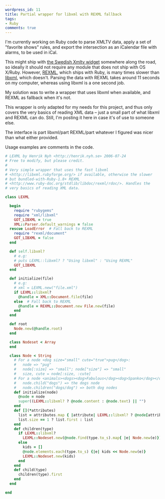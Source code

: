 ```yaml
---
wordpress_id: 11
title: Partial wrapper for libxml with REXML fallback
tags:
- Ruby
comments: true
---
```

I'm currently working on Ruby code to parse XMLTV data, apply a set of "favorite shows" rules, and export the intersection as an iCalendar file with alarms, to be used in iCal.

This might ship with <a href="http://www-und.ida.liu.se/~gusax840/xmltv/">the Swedish Xmltv widget</a> somewhere along the road, so ideally it should not require any module that does not ship with OS X/Ruby. However, <a href="http://www.ruby-doc.org/stdlib/libdoc/rexml/rdoc/">REXML</a>, which ships with Ruby, is many times slower than <a href="libxml.rubyforge.org/">libxml</a>, which doesn't. Parsing the data with REXML takes around 11 seconds on my computer, whereas using libxml is a one second job.

My solution was to write a wrapper that uses libxml when available, and REXML as fallback when it's not.


<!--more-->

This wrapper is only adapted for my needs for this project, and thus only covers the very basics of reading XML data &ndash; just a small part of what libxml and REXML can do. Still, I'm posting it here in case it's of use to someone else.

The interface is part libxml/part REXML/part whatever I figured was nicer than what either provided.

Usage examples are comments in the code.

``` ruby
# LEXML by Henrik Nyh <http://henrik.nyh.se> 2006-07-24
# Free to modify, but please credit.
#
# Very simple wrapper that uses the fast libxml
# <http://libxml.rubyforge.org/> if available, otherwise the slower
# but bundled-with-Ruby-1.8+ REXML
# <http://www.ruby-doc.org/stdlib/libdoc/rexml/rdoc/>. Handles the
# very basics of reading XML data.

class LEXML

  begin
    require "rubygems"
    require "xml/libxml"
    GOT_LIBXML = true
    XML::Parser.default_warnings = false
  rescue LoadError  # Fall back to REXML
    require "rexml/document"
    GOT_LIBXML = false
  end

  def self.libxml?
    # e.g:
    # puts LEXML::libxml? ? "Using libxml" : "Using REXML"
    GOT_LIBXML
  end

  def initialize(file)
    # e.g:
    # xml = LEXML.new("file.xml")
    if LEXML::libxml?
      @handle = XML::Document.file(file)
    else  # Fall back to REXML
      @handle = REXML::Document.new File.new(file)
    end
  end

  def root
    Node.new(@handle.root)
  end

  class Nodeset < Array
  end

  class Node < String
    # For a node <dog size="small" cute="true">pug</dog>:
    #   node => "pug"
    #   node[:size] => "small"; node["size"] => "small"
    #   size, cute = node[:size, :cute]
    # For a node <animals><dogs><dog>Fabulous</dog><dog>Spanko</dog></dogs>:
    #   node.child("dogs") => the dogs node
    #   node.children("dogs/dog") => both dog nodes
    def initialize(node)
      @node = node
      super((LEXML::libxml? ? @node.content : @node.text) || "")
    end
    def [](*attributes)
      list = attributes.map { |attribute| LEXML::libxml? ? @node[attribute.to_s] : @node.attributes[attribute.to_s]  }
      list.size == 1 ? list.first : list
    end
    def children(type)
      if LEXML::libxml?
        LEXML::Nodeset.new(@node.find(type.to_s).map{ |e| Node.new(e)})
      else
        kids = []
        @node.elements.each(type.to_s) {|e| kids << Node.new(e)}
        LEXML::Nodeset.new(kids)
      end
    end
    def child(type)
      children(type).first
    end
  end

end
```
